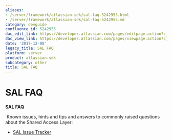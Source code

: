 ```yaml
---
aliases:
- /server/framework/atlassian-sdk/sal-faq-5242955.html
- /server/framework/atlassian-sdk/sal-faq-5242955.md
category: devguide
confluence_id: 5242955
dac_edit_link: https://developer.atlassian.com/pages/editpage.action?cjm=wozere&pageId=5242955
dac_view_link: https://developer.atlassian.com/pages/viewpage.action?cjm=wozere&pageId=5242955
date: '2017-12-08'
legacy_title: SAL FAQ
platform: server
product: atlassian-sdk
subcategory: other
title: SAL FAQ
---
```

# SAL FAQ

**SAL FAQ**

 Known issues, hints and tips and answers to commonly raised questions about the Shared Access Layer:

-   [SAL Issue Tracker](/server/framework/atlassian-sdk/sal-issue-tracker)

















































































































